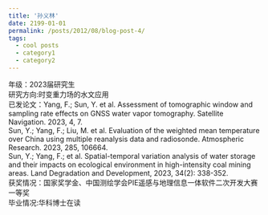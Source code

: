 ```yaml
---
title: '孙义林'
date: 2199-01-01
permalink: /posts/2012/08/blog-post-4/
tags:
  - cool posts
  - category1
  - category2
---
```


年级：2023届研究生                 
研究方向:时变重力场的水文应用                 
已发论文：Yang, F.; Sun, Y. et al. Assessment of tomographic window and sampling rate effects on GNSS water vapor tomography. Satellite Navigation. 2023, 4, 7.                   
Sun, Y.; Yang, F.; Liu, M. et al. Evaluation of the weighted mean temperature over China using multiple reanalysis data and radiosonde. Atmospheric Research. 2023, 285, 106664.                   
Sun, Y.; Yang, F.; et al. Spatial-temporal variation analysis of water storage and their impacts on ecological environment in high-intensity coal mining areas. Land Degradation and Development, 2023, 34(2): 338-352.                                       
获奖情况：国家奖学金、中国测绘学会PIE遥感与地理信息一体软件二次开发大赛一等奖                                            
毕业情况:华科博士在读           

